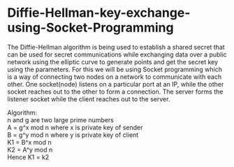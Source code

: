 # Diffie-Hellman-key-exchange-using-Socket-Programming

The Diffie-Hellman algorithm is being used to establish a shared secret that can be used for secret communications while exchanging data over a public network using the elliptic curve to generate points and get the secret key using the parameters. For this we will be using Socket programming which is a way of connecting two nodes on a network to communicate with each other. One socket(node) listens on a particular port at an IP, while the other socket reaches out to the other to form a connection. The server forms the listener socket while the client reaches out to the server. 

Algorithm:<br />
n and g are two large prime numbers<br />
A = g^x mod n where x is private key of sender<br />
B = g^y mod n where y is private key of client<br />
K1 = B^x mod n<br />
K2 = A^y mod n<br />
Hence K1 = k2<br />
